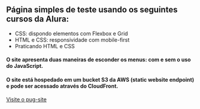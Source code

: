 ## **Página simples de teste usando os seguintes cursos da Alura:**
- CSS: dispondo elementos com Flexbox e Grid
- HTML e CSS: responsividade com mobile-first
- Praticando HTML e CSS

#### O site apresenta duas maneiras de esconder os menus: com e sem o uso do JavaScript.

#### O site está hospedado em um bucket S3 da AWS (static website endpoint) e pode ser acessado através do CloudFront.  

<ins>[Visite o pug-site](https://d1mf66us61usti.cloudfront.net/index.html)</ins>

